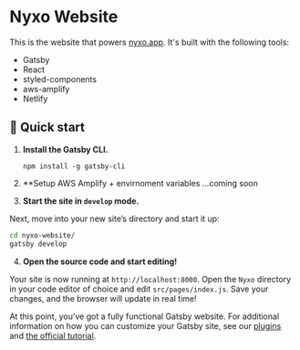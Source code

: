 # Nyxo Website

This is the website that powers [nyxo.app](https://nyxo.app). It's built with the following tools:

- Gatsby
- React
- styled-components
- aws-amplify
- Netlify

## 🚀 Quick start

1. **Install the Gatsby CLI.**

   ```shell
   npm install -g gatsby-cli
   ```

2. **Setup AWS Amplify + envirnoment variables
...coming soon

3. **Start the site in `develop` mode.**

Next, move into your new site’s directory and start it up:

   ```sh
   cd nyxo-website/
   gatsby develop
   ```

4. **Open the source code and start editing!**

Your site is now running at `http://localhost:8000`. Open the `Nyxo` directory in your code editor of choice and edit `src/pages/index.js`. Save your changes, and the browser will update in real time!

At this point, you’ve got a fully functional Gatsby website. For additional information on how you can customize your Gatsby site, see our [plugins](https://gatsbyjs.org/plugins/) and [the official tutorial](https://gatsbyjs.org/tutorial/).

